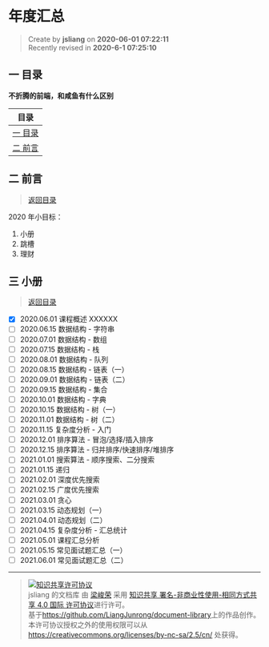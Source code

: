 年度汇总
===

> Create by **jsliang** on **2020-06-01 07:22:11**  
> Recently revised in **2020-6-1 07:25:10**  

## <a name="chapter-one" id="chapter-one"></a>一 目录

**不折腾的前端，和咸鱼有什么区别**

| 目录 |
| --- |
| [一 目录](#chapter-one) |
| <a name="catalog-chapter-two" id="catalog-chapter-two"></a>[二 前言](#chapter-two) |

## <a name="chapter-two" id="chapter-two"></a>二 前言

> [返回目录](#chapter-one)

2020 年小目标：

1. 小册
2. 跳槽
3. 理财

## <a name="chapter-three" id="chapter-three"></a>三 小册

> [返回目录](#chapter-one)

* [x] 2020.06.01	课程概述 XXXXXX
* [ ] 2020.06.15	数据结构 - 字符串
* [ ] 2020.07.01	数据结构 - 数组
* [ ] 2020.07.15	数据结构 - 栈
* [ ] 2020.08.01	数据结构 - 队列
* [ ] 2020.08.15	数据结构 - 链表（一）
* [ ] 2020.09.01	数据结构 - 链表（二）
* [ ] 2020.09.15	数据结构 - 集合
* [ ] 2020.10.01	数据结构 - 字典
* [ ] 2020.10.15	数据结构 - 树（一）
* [ ] 2020.11.01	数据结构 - 树（二）
* [ ] 2020.11.15	复杂度分析 - 入门
* [ ] 2020.12.01	排序算法 - 冒泡/选择/插入排序
* [ ] 2020.12.15	排序算法 - 归并排序/快速排序/堆排序
* [ ] 2021.01.01	搜索算法 - 顺序搜索、二分搜索
* [ ] 2021.01.15	递归
* [ ] 2021.02.01	深度优先搜索
* [ ] 2021.02.15	广度优先搜索
* [ ] 2021.03.01	贪心
* [ ] 2021.03.15	动态规划（一）
* [ ] 2021.04.01	动态规划（二）
* [ ] 2021.04.15	复杂度分析 - 汇总统计
* [ ] 2021.05.01	课程汇总分析
* [ ] 2021.05.15	常见面试题汇总（一）
* [ ] 2021.06.01	常见面试题汇总（二）

---

> <a rel="license" href="http://creativecommons.org/licenses/by-nc-sa/4.0/"><img alt="知识共享许可协议" style="border-width:0" src="https://i.creativecommons.org/l/by-nc-sa/4.0/88x31.png" /></a><br /><span xmlns:dct="http://purl.org/dc/terms/" property="dct:title">jsliang 的文档库</span> 由 <a xmlns:cc="http://creativecommons.org/ns#" href="https://github.com/LiangJunrong/document-library" property="cc:attributionName" rel="cc:attributionURL">梁峻荣</a> 采用 <a rel="license" href="http://creativecommons.org/licenses/by-nc-sa/4.0/">知识共享 署名-非商业性使用-相同方式共享 4.0 国际 许可协议</a>进行许可。<br />基于<a xmlns:dct="http://purl.org/dc/terms/" href="https://github.com/LiangJunrong/document-library" rel="dct:source">https://github.com/LiangJunrong/document-library</a>上的作品创作。<br />本许可协议授权之外的使用权限可以从 <a xmlns:cc="http://creativecommons.org/ns#" href="https://creativecommons.org/licenses/by-nc-sa/2.5/cn/" rel="cc:morePermissions">https://creativecommons.org/licenses/by-nc-sa/2.5/cn/</a> 处获得。